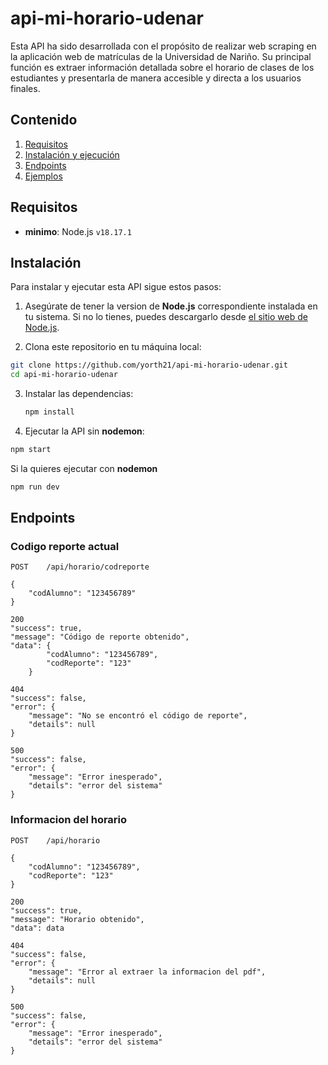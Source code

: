 # api-mi-horario-udenar

Esta API ha sido desarrollada con el propósito de realizar web scraping en la aplicación web de matrículas de la Universidad de Nariño. Su principal función es extraer información detallada sobre el horario de clases de los estudiantes y presentarla de manera accesible y directa a los usuarios finales.

## Contenido

1. [Requisitos](#requisitos)
2. [Instalación y ejecución](#instalación)
3. [Endpoints](#endpoints)
4. [Ejemplos](#ejemplos)


## Requisitos

- **minimo**: Node.js `v18.17.1`

## Instalación

Para instalar y ejecutar esta API sigue estos pasos:

1. Asegúrate de tener la version de **Node.js** correspondiente instalada en tu sistema. Si no lo tienes, puedes descargarlo desde [el sitio web de Node.js](https://nodejs.org/).

2. Clona este repositorio en tu máquina local:
```bash
git clone https://github.com/yorth21/api-mi-horario-udenar.git
cd api-mi-horario-udenar
```

3. Instalar las dependencias:
    ```bash
    npm install
    ```

4. Ejecutar la API sin **nodemon**:
```bash
npm start
```
Si la quieres ejecutar con **nodemon**
```bash
npm run dev
```

## Endpoints
### Codigo reporte actual

```
POST	/api/horario/codreporte

{
	"codAlumno": "123456789"
}

200
"success": true,
"message": "Código de reporte obtenido",
"data": {
        "codAlumno": "123456789",
        "codReporte": "123"
    }

404
"success": false,
"error": {
	"message": "No se encontró el código de reporte",
	"details": null
}

500
"success": false,
"error": {
	"message": "Error inesperado",
	"details": "error del sistema"
}
```

### Informacion del horario
```
POST	/api/horario

{
	"codAlumno": "123456789",
	"codReporte": "123"
}

200
"success": true,
"message": "Horario obtenido",
"data": data

404
"success": false,
"error": {
	"message": "Error al extraer la informacion del pdf",
	"details": null
}

500
"success": false,
"error": {
	"message": "Error inesperado",
	"details": "error del sistema"
}
```
